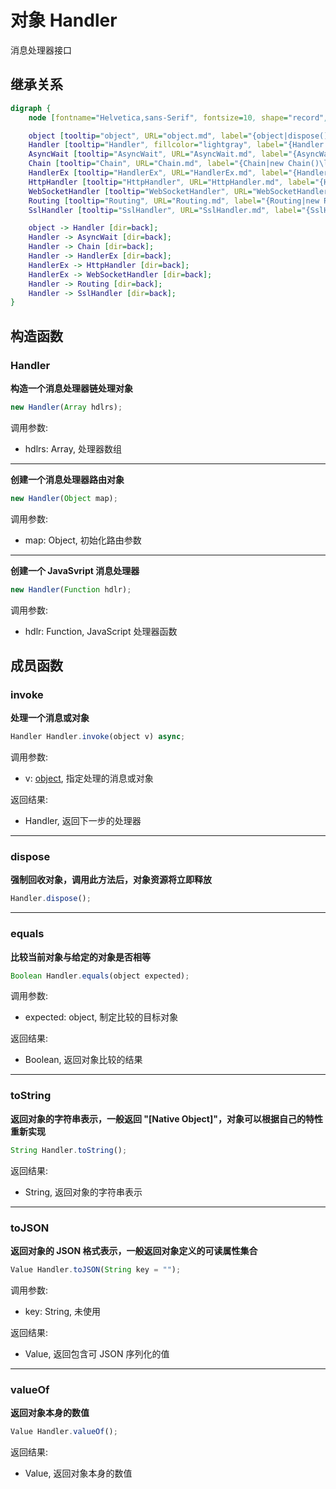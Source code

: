 # 对象 Handler
消息处理器接口

## 继承关系
```dot
digraph {
    node [fontname="Helvetica,sans-Serif", fontsize=10, shape="record", style="filled", fillcolor="white"];

    object [tooltip="object", URL="object.md", label="{object|dispose()\lequals()\ltoString()\ltoJSON()\lvalueOf()\l}"];
    Handler [tooltip="Handler", fillcolor="lightgray", label="{Handler|new Handler()\l|invoke()\l}"];
    AsyncWait [tooltip="AsyncWait", URL="AsyncWait.md", label="{AsyncWait|end()\l}"];
    Chain [tooltip="Chain", URL="Chain.md", label="{Chain|new Chain()\l|append()\l}"];
    HandlerEx [tooltip="HandlerEx", URL="HandlerEx.md", label="{HandlerEx|handler\lstats\l|onerror()\l}"];
    HttpHandler [tooltip="HttpHandler", URL="HttpHandler.md", label="{HttpHandler|new HttpHandler()\l|crossDomain\lforceGZIP\lmaxHeadersCount\lmaxUploadSize\l}"];
    WebSocketHandler [tooltip="WebSocketHandler", URL="WebSocketHandler.md", label="{WebSocketHandler|new WebSocketHandler()\l|maxSize\l}"];
    Routing [tooltip="Routing", URL="Routing.md", label="{Routing|new Routing()\l|append()\lall()\lget()\lpost()\ldel()\lput()\lpatch()\l}"];
    SslHandler [tooltip="SslHandler", URL="SslHandler.md", label="{SslHandler|new SslHandler()\l|verification\lca\lhandler\l}"];

    object -> Handler [dir=back];
    Handler -> AsyncWait [dir=back];
    Handler -> Chain [dir=back];
    Handler -> HandlerEx [dir=back];
    HandlerEx -> HttpHandler [dir=back];
    HandlerEx -> WebSocketHandler [dir=back];
    Handler -> Routing [dir=back];
    Handler -> SslHandler [dir=back];
}
```

## 构造函数
        
### Handler
**构造一个消息处理器链处理对象**

```JavaScript
new Handler(Array hdlrs);
```

调用参数:
* hdlrs: Array, 处理器数组

--------------------------
**创建一个消息处理器路由对象**

```JavaScript
new Handler(Object map);
```

调用参数:
* map: Object, 初始化路由参数

--------------------------
**创建一个 JavaSvript 消息处理器**

```JavaScript
new Handler(Function hdlr);
```

调用参数:
* hdlr: Function, JavaScript 处理器函数

## 成员函数
        
### invoke
**处理一个消息或对象**

```JavaScript
Handler Handler.invoke(object v) async;
```

调用参数:
* v: [object](object.md), 指定处理的消息或对象

返回结果:
* Handler, 返回下一步的处理器

--------------------------
### dispose
**强制回收对象，调用此方法后，对象资源将立即释放**

```JavaScript
Handler.dispose();
```

--------------------------
### equals
**比较当前对象与给定的对象是否相等**

```JavaScript
Boolean Handler.equals(object expected);
```

调用参数:
* expected: object, 制定比较的目标对象

返回结果:
* Boolean, 返回对象比较的结果

--------------------------
### toString
**返回对象的字符串表示，一般返回 "[Native Object]"，对象可以根据自己的特性重新实现**

```JavaScript
String Handler.toString();
```

返回结果:
* String, 返回对象的字符串表示

--------------------------
### toJSON
**返回对象的 JSON 格式表示，一般返回对象定义的可读属性集合**

```JavaScript
Value Handler.toJSON(String key = "");
```

调用参数:
* key: String, 未使用

返回结果:
* Value, 返回包含可 JSON 序列化的值

--------------------------
### valueOf
**返回对象本身的数值**

```JavaScript
Value Handler.valueOf();
```

返回结果:
* Value, 返回对象本身的数值

